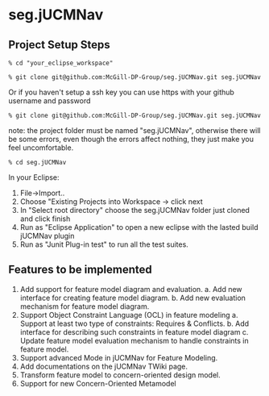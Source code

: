# seg.jUCMNav

## Project Setup Steps
    % cd "your_eclipse_workspace"
    
    % git clone git@github.com:McGill-DP-Group/seg.jUCMNav.git seg.jUCMNav

Or if you haven't setup a ssh key you can use https with your github username and password

    % git clone git@github.com:McGill-DP-Group/seg.jUCMNav.git seg.jUCMNav

note: the project folder must be named "seg.jUCMNav", otherwise there will be some errors, even though the errors affect nothing, they just make you feel uncomfortable.

    % cd seg.jUCMNav

In your Eclipse:

  1. File->Import..
  2. Choose "Existing Projects into Workspace -> click next
  3. In "Select root directory" choose the seg.jUCMNav folder just cloned and click finish
  4. Run as "Eclipse Application" to open a new eclipse with the lasted build jUCMNav plugin
  5. Run as "Junit Plug-in test" to run all the test suites.

## Features to be implemented

  1. Add support for feature model diagram and evaluation.
    a. Add new interface for creating feature model diagram.
    b. Add new evaluation mechanism for feature model diagram.
  2. Support Object Constraint Language (OCL) in feature modeling
    a. Support at least two type of constraints: Requires & Conflicts.
    b. Add interface for describing such constraints in feature model diagram
    c. Update feature model evaluation mechanism to handle constraints in feature model.
  3. Support advanced Mode in jUCMNav for Feature Modeling.
  4. Add documentations on the jUCMNav TWiki page.
  5. Transform feature model to concern-oriented design model.
  6. Support for new Concern-Oriented Metamodel
    



